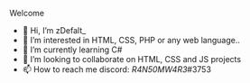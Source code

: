 
Welcome 

- 👋 Hi, I’m zDefalt_
- 👀 I’m interested in HTML, CSS, PHP or any web language..
- 🌱 I’m currently learning C#
- 💞️ I’m looking to collaborate on HTML, CSS and JS projects
- 📫 How to reach me discord: _R4N50MW4R3_#3753
